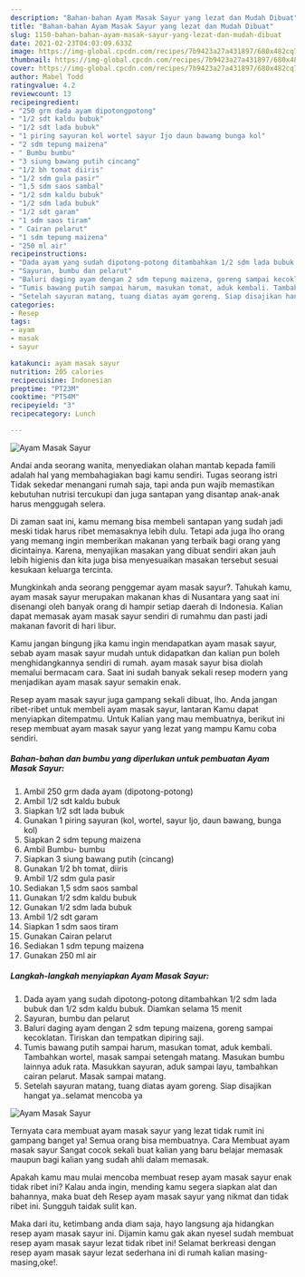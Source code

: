 ```yaml
---
description: "Bahan-bahan Ayam Masak Sayur yang lezat dan Mudah Dibuat"
title: "Bahan-bahan Ayam Masak Sayur yang lezat dan Mudah Dibuat"
slug: 1150-bahan-bahan-ayam-masak-sayur-yang-lezat-dan-mudah-dibuat
date: 2021-02-23T04:03:09.633Z
image: https://img-global.cpcdn.com/recipes/7b9423a27a431897/680x482cq70/ayam-masak-sayur-foto-resep-utama.jpg
thumbnail: https://img-global.cpcdn.com/recipes/7b9423a27a431897/680x482cq70/ayam-masak-sayur-foto-resep-utama.jpg
cover: https://img-global.cpcdn.com/recipes/7b9423a27a431897/680x482cq70/ayam-masak-sayur-foto-resep-utama.jpg
author: Mabel Todd
ratingvalue: 4.2
reviewcount: 13
recipeingredient:
- "250 grm dada ayam dipotongpotong"
- "1/2 sdt kaldu bubuk"
- "1/2 sdt lada bubuk"
- "1 piring sayuran kol wortel sayur Ijo daun bawang bunga kol"
- "2 sdm tepung maizena"
- " Bumbu bumbu"
- "3 siung bawang putih cincang"
- "1/2 bh tomat diiris"
- "1/2 sdm gula pasir"
- "1,5 sdm saos sambal"
- "1/2 sdm kaldu bubuk"
- "1/2 sdm lada bubuk"
- "1/2 sdt garam"
- "1 sdm saos tiram"
- " Cairan pelarut"
- "1 sdm tepung maizena"
- "250 ml air"
recipeinstructions:
- "Dada ayam yang sudah dipotong-potong ditambahkan 1/2 sdm lada bubuk dan 1/2 sdm kaldu bubuk. Diamkan selama 15 menit"
- "Sayuran, bumbu dan pelarut"
- "Baluri daging ayam dengan 2 sdm tepung maizena, goreng sampai kecoklatan. Tiriskan dan tempatkan dipiring saji."
- "Tumis bawang putih sampai harum, masukan tomat, aduk kembali. Tambahkan wortel, masak sampai setengah matang. Masukan bumbu lainnya aduk rata. Masukkan sayuran, aduk sampai layu, tambahkan cairan pelarut. Masak sampai matang."
- "Setelah sayuran matang, tuang diatas ayam goreng. Siap disajikan hangat ya..selamat mencoba ya"
categories:
- Resep
tags:
- ayam
- masak
- sayur

katakunci: ayam masak sayur 
nutrition: 205 calories
recipecuisine: Indonesian
preptime: "PT23M"
cooktime: "PT54M"
recipeyield: "3"
recipecategory: Lunch

---
```



![Ayam Masak Sayur](https://img-global.cpcdn.com/recipes/7b9423a27a431897/680x482cq70/ayam-masak-sayur-foto-resep-utama.jpg)

Andai anda seorang wanita, menyediakan olahan mantab kepada famili adalah hal yang membahagiakan bagi kamu sendiri. Tugas seorang istri Tidak sekedar menangani rumah saja, tapi anda pun wajib memastikan kebutuhan nutrisi tercukupi dan juga santapan yang disantap anak-anak harus menggugah selera.

Di zaman  saat ini, kamu memang bisa membeli santapan yang sudah jadi meski tidak harus ribet memasaknya lebih dulu. Tetapi ada juga lho orang yang memang ingin memberikan makanan yang terbaik bagi orang yang dicintainya. Karena, menyajikan masakan yang dibuat sendiri akan jauh lebih higienis dan kita juga bisa menyesuaikan masakan tersebut sesuai kesukaan keluarga tercinta. 



Mungkinkah anda seorang penggemar ayam masak sayur?. Tahukah kamu, ayam masak sayur merupakan makanan khas di Nusantara yang saat ini disenangi oleh banyak orang di hampir setiap daerah di Indonesia. Kalian dapat memasak ayam masak sayur sendiri di rumahmu dan pasti jadi makanan favorit di hari libur.

Kamu jangan bingung jika kamu ingin mendapatkan ayam masak sayur, sebab ayam masak sayur mudah untuk didapatkan dan kalian pun boleh menghidangkannya sendiri di rumah. ayam masak sayur bisa diolah memalui bermacam cara. Saat ini sudah banyak sekali resep modern yang menjadikan ayam masak sayur semakin enak.

Resep ayam masak sayur juga gampang sekali dibuat, lho. Anda jangan ribet-ribet untuk membeli ayam masak sayur, lantaran Kamu dapat menyiapkan ditempatmu. Untuk Kalian yang mau membuatnya, berikut ini resep membuat ayam masak sayur yang lezat yang mampu Kamu coba sendiri.

<!--inarticleads1-->

##### Bahan-bahan dan bumbu yang diperlukan untuk pembuatan Ayam Masak Sayur:

1. Ambil 250 grm dada ayam (dipotong-potong)
1. Ambil 1/2 sdt kaldu bubuk
1. Siapkan 1/2 sdt lada bubuk
1. Gunakan 1 piring sayuran (kol, wortel, sayur Ijo, daun bawang, bunga kol)
1. Siapkan 2 sdm tepung maizena
1. Ambil  Bumbu- bumbu
1. Siapkan 3 siung bawang putih (cincang)
1. Gunakan 1/2 bh tomat, diiris
1. Ambil 1/2 sdm gula pasir
1. Sediakan 1,5 sdm saos sambal
1. Gunakan 1/2 sdm kaldu bubuk
1. Gunakan 1/2 sdm lada bubuk
1. Ambil 1/2 sdt garam
1. Siapkan 1 sdm saos tiram
1. Gunakan  Cairan pelarut
1. Sediakan 1 sdm tepung maizena
1. Gunakan 250 ml air




<!--inarticleads2-->

##### Langkah-langkah menyiapkan Ayam Masak Sayur:

1. Dada ayam yang sudah dipotong-potong ditambahkan 1/2 sdm lada bubuk dan 1/2 sdm kaldu bubuk. Diamkan selama 15 menit
1. Sayuran, bumbu dan pelarut
1. Baluri daging ayam dengan 2 sdm tepung maizena, goreng sampai kecoklatan. Tiriskan dan tempatkan dipiring saji.
1. Tumis bawang putih sampai harum, masukan tomat, aduk kembali. Tambahkan wortel, masak sampai setengah matang. Masukan bumbu lainnya aduk rata. Masukkan sayuran, aduk sampai layu, tambahkan cairan pelarut. Masak sampai matang.
1. Setelah sayuran matang, tuang diatas ayam goreng. Siap disajikan hangat ya..selamat mencoba ya
<img src="//assets-global.cpcdn.com/assets/icons/button_play-2c75c40dde080a61004c1f40b05d8f140eaff45d7e9e6481dc71c63d2e7c4909.png" alt="Ayam Masak Sayur">



Ternyata cara membuat ayam masak sayur yang lezat tidak rumit ini gampang banget ya! Semua orang bisa membuatnya. Cara Membuat ayam masak sayur Sangat cocok sekali buat kalian yang baru belajar memasak maupun bagi kalian yang sudah ahli dalam memasak.

Apakah kamu mau mulai mencoba membuat resep ayam masak sayur enak tidak ribet ini? Kalau anda ingin, mending kamu segera siapkan alat dan bahannya, maka buat deh Resep ayam masak sayur yang nikmat dan tidak ribet ini. Sungguh taidak sulit kan. 

Maka dari itu, ketimbang anda diam saja, hayo langsung aja hidangkan resep ayam masak sayur ini. Dijamin kamu gak akan nyesel sudah membuat resep ayam masak sayur lezat tidak ribet ini! Selamat berkreasi dengan resep ayam masak sayur lezat sederhana ini di rumah kalian masing-masing,oke!.

